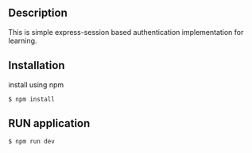 ## Description
This is simple express-session based authentication implementation for learning.

## Installation
install using npm
```shell
$ npm install
```

## RUN application
```shell
$ npm run dev
```